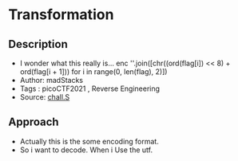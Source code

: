 # Transformation

## Description
- I wonder what this really is... enc ''.join([chr((ord(flag[i]) << 8) + ord(flag[i + 1])) for i in range(0, len(flag), 2)])
- Author: madStacks
- Tags  : picoCTF2021 , Reverse Engineering
- Source: [chall.S](./chall.S)

## Approach
- Actually this is the some encoding format.
- So i want to decode. When i Use the utf.
